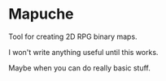 # Mapuche
Tool for creating 2D RPG binary maps.

I won't write anything useful until this works. 

Maybe when you can do really basic stuff.
